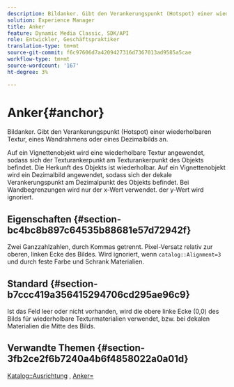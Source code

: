 ```yaml
---
description: Bildanker. Gibt den Verankerungspunkt (Hotspot) einer wiederholbaren Textur, eines Wandrahmens oder eines Dezimalbilds an.
solution: Experience Manager
title: Anker
feature: Dynamic Media Classic, SDK/API
role: Entwickler, Geschäftspraktiker
translation-type: tm+mt
source-git-commit: f6c97606d7a4209427316d7367013ad9585a5cae
workflow-type: tm+mt
source-wordcount: '167'
ht-degree: 3%

---
```



# Anker{#anchor}

Bildanker. Gibt den Verankerungspunkt (Hotspot) einer wiederholbaren Textur, eines Wandrahmens oder eines Dezimalbilds an.

Auf ein Vignettenobjekt wird eine wiederholbare Textur angewendet, sodass sich der Texturankerpunkt am Texturankerpunkt des Objekts befindet. Die Herkunft des Objekts ist wiederholbar. Auf ein Vignettenobjekt wird ein Dezimalbild angewendet, sodass sich der dekale Verankerungspunkt am Dezimalpunkt des Objekts befindet. Bei Wandbegrenzungen wird nur der x-Wert verwendet. der y-Wert wird ignoriert.

## Eigenschaften {#section-bc4bc8b897c64535b88681e57d72942f}

Zwei Ganzzahlzahlen, durch Kommas getrennt. Pixel-Versatz relativ zur oberen, linken Ecke des Bildes. Wird ignoriert, wenn `catalog::Alignment=3` und durch feste Farbe und Schrank Materialien.

## Standard {#section-b7ccc419a356415294706cd295ae96c9}

Ist das Feld leer oder nicht vorhanden, wird die obere linke Ecke (0,0) des Bilds für wiederholbare Texturmaterialien verwendet, bzw. bei dekalen Materialien die Mitte des Bilds.

## Verwandte Themen {#section-3fb2ce2f6b7240a4b6f4858022a0a01d}

[Katalog::Ausrichtung](../../../../../ir-api/material-cat/image-rendering-api-ref/c-ir-material-catalog/c-ir-material-data-reference/r-ir-alignment.md#reference-e52152e8dc244d0aa13b40c615d0f399) ,  [Anker=](../../../../../ir-api/http-protocol/image-rendering-api-ref/c-ir-http-protocol-ref/c-ir-http-protocol-command-reference/r-ir-http-anchor.md#reference-d53923d785c9442997dc7f2199524c26)
